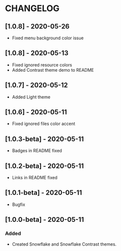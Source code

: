 # CHANGELOG
## [1.0.8] - 2020-05-26
- Fixed menu background color issue
## [1.0.8] - 2020-05-13
- Fixed ignored resource colors
- Added Contrast theme demo to README
## [1.0.7] - 2020-05-12
- Added Light theme
## [1.0.6] - 2020-05-11
- Fixed ignored files color accent
## [1.0.3-beta] - 2020-05-11
- Badges in README fixed
## [1.0.2-beta] - 2020-05-11
- Links in README fixed
## [1.0.1-beta] - 2020-05-11
- Bugfix
## [1.0.0-beta] - 2020-05-11
### Added
- Created Snowflake and Snowflake Contrast themes.
